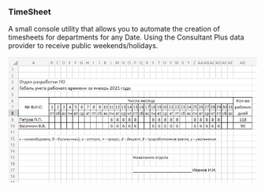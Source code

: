### TimeSheet
   A small console utility that allows you to automate the creation of timesheets for departments for any Date. Using the Consultant Plus data provider to receive public weekends/holidays.
<p align="center"> <img src="Sample.jpg" width="600" align="center" title="Output file example"> </p>
